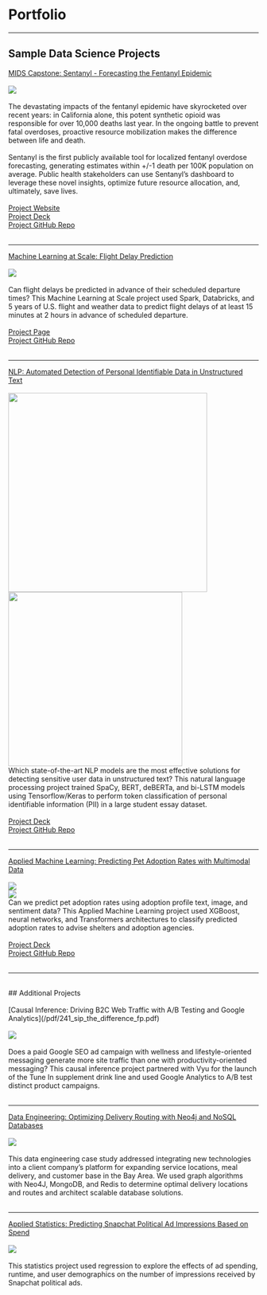 # Portfolio

---

## Sample Data Science Projects 

[MIDS Capstone: Sentanyl - Forecasting the Fentanyl Epidemic](https://groups.ischool.berkeley.edu/Sentanyl/#)
<br>
<br>
<img src="images/sentanyl_dashboard_image.png?raw=true"/>
<br>
<br>
The devastating impacts of the fentanyl epidemic have skyrocketed over recent years: in California alone, this potent synthetic opioid was responsible for over 10,000 deaths last year. In the ongoing battle to prevent fatal overdoses, proactive resource mobilization makes the difference between life and death.
<br>
<br> 
Sentanyl is the first publicly available tool for localized fentanyl overdose forecasting, generating estimates within +/-1 death per 100K population on average. Public health stakeholders can use Sentanyl’s dashboard to leverage these novel insights, optimize future resource allocation, and, ultimately, save lives.
<br>
<br>
<a href="https://github.com/lmh34/ucb_mids_capstone_spr24">Project Website</a>
<br>
[Project Deck](/pdf/capstone_final_presentation.pdf)
<br> 
<a href="https://github.com/lmh34/ucb_mids_capstone_spr24">Project GitHub Repo</a>
<br>
<br>


---
[Machine Learning at Scale: Flight Delay Prediction](/flight_delay_prediction)
<br>
<br>
<img src="images/261_results_main.png?raw=true"/>
<br>
<br>
Can flight delays be predicted in advance of their scheduled departure times? This Machine Learning at Scale project used Spark, Databricks, and 5 years of U.S. flight and weather data to predict flight delays of at least 15 minutes at 2 hours in advance of scheduled departure.
<br>
<br>
[Project Page](/flight_delay_prediction)
<br>
<a href="https://github.com/lmh34/team_5_3">Project GitHub Repo</a>
<br>
<br>


---
[NLP: Automated Detection of Personal Identifiable Data in Unstructured Text](/pdf/266_FP_Presentation_v2.pdf)
<br>
<br>
<img src="images/266_bio_diagram.png" width="400"/>
<br>
<img src="images/266_spacy_cm.png" width="350"/>
<br>
Which state-of-the-art NLP models are the most effective solutions for detecting sensitive user data in unstructured text? This natural language processing project trained SpaCy, BERT, deBERTa, and bi-LSTM models using Tensorflow/Keras to perform token classification of personal identifiable information (PII) in a large student essay dataset.
<br>
<br>
[Project Deck](pdf/266_FP_Presentation_v2.pdf)
<br>
<a href="https://github.com/lmh34/266_NLP_final_project">Project GitHub Repo</a>
<br>
<br>


---
[Applied Machine Learning: Predicting Pet Adoption Rates with Multimodal Data](/pdf/207_final_presentation.pdf)
<br>
<br>
<img src="images/207_rescuer_eda.png?raw=true"/>
<br>
<img src="images/207_xgb_params.png?raw=true"/>
<br>
Can we predict pet adoption rates using adoption profile text, image, and sentiment data? This Applied Machine Learning project used XGBoost, neural networks, and Transformers architectures to classify predicted adoption rates to advise shelters and adoption agencies.   
<br>
[Project Deck](/pdf/207_final_presentation.pdf)
<br>
<a href="https://github.com/lmh34/mids-207-final-project-summer23-Rueda-Sambrailo-Herr-Liu-Kuehl">Project GitHub Repo</a>
<br>
<br>


---
<br>
## Additional Projects
<br>
<br>
[Causal Inference: Driving B2C Web Traffic with A/B Testing and Google Analytics](/pdf/241_sip_the_difference_fp.pdf)
<br>
<br>
<img src="images/241_user_device.png?raw=true"/>
<br>
<br>
Does a paid Google SEO ad campaign with wellness and lifestyle-oriented messaging generate more site traffic than one with productivity-oriented messaging? This causal inference project partnered with Vyu for the launch of the Tune In supplement drink line and used Google Analytics to A/B test distinct product campaigns.  
<br>
<br>

---
[Data Engineering: Optimizing Delivery Routing with Neo4j and NoSQL Databases](/pdf/W205_final_presentation.pdf)
<br>
<br>
<img src="images/205_locker_map.png?raw=true"/>
<br>
<br>
This data engineering case study addressed integrating new technologies into a client company’s platform for expanding service locations, meal delivery, and customer base in the Bay Area. We used graph algorithms with Neo4J, MongoDB, and Redis to determine optimal delivery locations and routes and architect scalable database solutions. 
<br>
<br>

---
[Applied Statistics: Predicting Snapchat Political Ad Impressions Based on Spend](/pdf/snapchat-political-ad-spend.pdf)
<br>
<br>
<img src="images/203_data.png?raw=true"/>
<br>
<br>
This statistics project used regression to explore the effects of ad spending, runtime, and user demographics on the number of impressions received by Snapchat political ads.
<br>
<br>

<!-- Remove above link if you don't want to attibute -->

